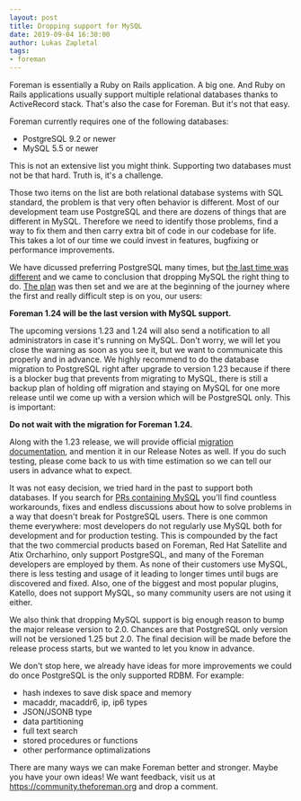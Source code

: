 ```yaml
---
layout: post
title: Dropping support for MySQL
date: 2019-09-04 16:30:00
author: Lukas Zapletal
tags:
- foreman
---
```


Foreman is essentially a Ruby on Rails application. A big one. And Ruby on
Rails applications usually support multiple relational databases thanks to
ActiveRecord stack. That's also the case for Foreman. But it's not that easy.

<!--more-->

Foreman currently requires one of the following databases:

* PostgreSQL 9.2 or newer
* MySQL 5.5 or newer

This is not an extensive list you might think. Supporting two databases must
not be that hard. Truth is, it's a challenge.

Those two items on the list are both relational database systems with SQL
standard, the problem is that very often behavior is different. Most of our
development team use PostgreSQL and there are dozens of things that are
different in MySQL. Therefore we need to identify those problems, find a way to
fix them and then carry extra bit of code in our codebase for life. This takes
a lot of our time we could invest in features, bugfixing or performance
improvements.

We have dicussed preferring PostgreSQL many times, but [the last time was
different](https://community.theforeman.org/t/minimum-rdbm-requirements/14127)
and we came to conclusion that dropping MySQL the right thing to do. [The
plan](https://community.theforeman.org/t/rfc-dropping-support-for-mysql/14185)
was then set and we are at the beginning of the journey where the first and
really difficult step is on you, our users:

**Foreman 1.24 will be the last version with MySQL support.**

The upcoming versions 1.23 and 1.24 will also send a notification to all
administrators in case it's running on MySQL. Don't worry, we will let you
close the warning as soon as you see it, but we want to communicate this
properly and in advance. We highly recommend to do the database migration to
PostgreSQL right after upgrade to version 1.23 because if there is a blocker
bug that prevents from migrating to MySQL, there is still a backup plan of
holding off migration and staying on MySQL for one more release until we come
up with a version which will be PostgreSQL only. This is important:

**Do not wait with the migration for Foreman 1.24.**

Along with the 1.23 release, we will provide official [migration
documentation](/manuals/1.23/index.html#3.7MigratingtoPostgreSQL), and
mention it in our Release Notes as well. If you do such testing, please come
back to us with time estimation so we can tell our users in advance what to
expect.

It was not easy decision, we tried hard in the past to support both databases.
If you search for [PRs containing
MySQL](https://github.com/theforeman/foreman/pulls?page=3&q=is%3Apr+mysql)
you'll find countless workarounds, fixes and endless discussions about how to
solve problems in a way that doesn't break for PostgreSQL users. There is one
common theme everywhere: most developers do not regularly use MySQL both for
development and for production testing. This is compounded by the fact that the
two commercial products based on Foreman, Red Hat Satellite and Atix
Orcharhino, only support PostgreSQL, and many of the Foreman developers are
employed by them. As none of their customers use MySQL, there is less testing
and usage of it leading to longer times until bugs are discovered and fixed.
Also, one of the biggest and most popular plugins, Katello, does not support
MySQL, so many community users are not using it either.

We also think that dropping MySQL support is big enough reason to bump the
major release version to 2.0. Chances are that PostgreSQL only version will not
be versioned 1.25 but 2.0. The final decision will be made before the release
process starts, but we wanted to let you know in advance.

We don't stop here, we already have ideas for more improvements we could do
once PostgreSQL is the only supported RDBM. For example:

* hash indexes to save disk space and memory
* macaddr, macaddr6, ip, ip6 types
* JSON/JSONB type
* data partitioning
* full text search
* stored procedures or functions
* other performance optimalizations

There are many ways we can make Foreman better and stronger. Maybe you have
your own ideas! We want feedback, visit us at https://community.theforeman.org
and drop a comment.
